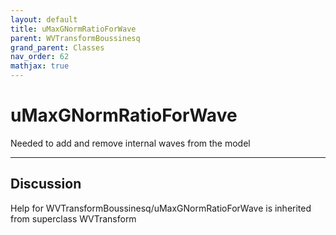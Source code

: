 ```yaml
---
layout: default
title: uMaxGNormRatioForWave
parent: WVTransformBoussinesq
grand_parent: Classes
nav_order: 62
mathjax: true
---
```


#  uMaxGNormRatioForWave

Needed to add and remove internal waves from the model


---

## Discussion

Help for WVTransformBoussinesq/uMaxGNormRatioForWave is inherited from superclass WVTransform
